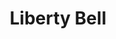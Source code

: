 ---
pid: ch396
title: Liberty Bell
location_transcription: City Hall
coordinates: "[-75.164455185865, 39.952483994748]"
zipcode: '19132'
gen_neighborhood: North Philadelphia
neighborhood: Strawberry Mansion
outside_phl: 
age: '9'
age_range: 6-13
instagram: 
image_file_name: ch_396.jpg
proposal_transcription: |-
  Liame
  Bell
  Black lives matter
  people
topic: Social Justice,Unity
topic_summary: 0, 0, 0
type: Other No Form
keywords_other: liberty bell, blm, black lives matter
credit: Milan Little
image_labels: 
twitter: 
facebook: 
permalink: "/monuments/ch396/"
layout: item-page
---